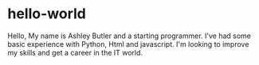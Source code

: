 # hello-world

Hello, My name is Ashley Butler and a starting programmer.
I've had some basic experience with Python, Html and javascript.
I'm looking to improve my skills and get a career in the IT world.
